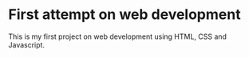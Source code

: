 # First attempt on web development

This is my first project on web development using HTML, CSS and Javascript.

